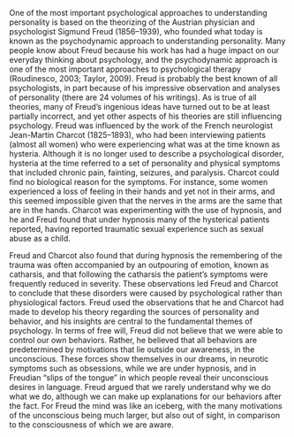 One of the most important psychological approaches to understanding personality is based on the
theorizing of the Austrian physician and psychologist Sigmund Freud (1856–1939), who founded what
today is known as the psychodynamic approach to understanding personality. Many people know
about Freud because his work has had a huge impact on our everyday thinking about psychology,
and the psychodynamic approach is one of the most important approaches to psychological therapy
(Roudinesco, 2003; Taylor, 2009). Freud is probably the best known of all psychologists, in part because
of his impressive observation and analyses of personality (there are 24 volumes of his writings). As is
true of all theories, many of Freud’s ingenious ideas have turned out to be at least partially incorrect, and
yet other aspects of his theories are still influencing psychology.
Freud was influenced by the work of the French neurologist Jean-Martin Charcot (1825–1893), who
had been interviewing patients (almost all women) who were experiencing what was at the time known
as hysteria. Although it is no longer used to describe a psychological disorder, hysteria at the time
referred to a set of personality and physical symptoms that included chronic pain, fainting, seizures, and
paralysis.
Charcot could find no biological reason for the symptoms. For instance, some women experienced a loss
of feeling in their hands and yet not in their arms, and this seemed impossible given that the nerves in
the arms are the same that are in the hands. Charcot was experimenting with the use of hypnosis, and
he and Freud found that under hypnosis many of the hysterical patients reported, having reported traumatic sexual experience such as sexual abuse as a child.

Freud and Charcot also found that during hypnosis the remembering of the trauma was often
accompanied by an outpouring of emotion, known as catharsis, and that following the catharsis the
patient’s symptoms were frequently reduced in severity. These observations led Freud and Charcot to
conclude that these disorders were caused by psychological rather than physiological factors.
Freud used the observations that he and Charcot had made to develop his theory regarding the sources of
personality and behavior, and his insights are central to the fundamental themes of psychology. In terms
of free will, Freud did not believe that we were able to control our own behaviors. Rather, he believed
that all behaviors are predetermined by motivations that lie outside our awareness, in the unconscious.
These forces show themselves in our dreams, in neurotic symptoms such as obsessions, while we are
under hypnosis, and in Freudian “slips of the tongue” in which people reveal their unconscious desires
in language. Freud argued that we rarely understand why we do what we do, although we can make
up explanations for our behaviors after the fact. For Freud the mind was like an iceberg, with the
many motivations of the unconscious being much larger, but also out of sight, in comparison to the
consciousness of which we are aware.
